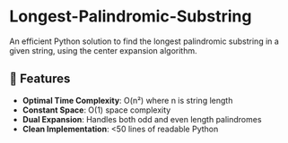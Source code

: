 # Longest-Palindromic-Substring



An efficient Python solution to find the longest palindromic substring in a given string, using the center expansion algorithm.

## 🚀 Features

- **Optimal Time Complexity**: O(n²) where n is string length
- **Constant Space**: O(1) space complexity
- **Dual Expansion**: Handles both odd and even length palindromes
- **Clean Implementation**: <50 lines of readable Python
